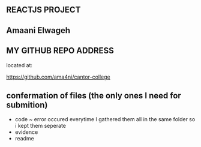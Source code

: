 ## REACTJS PROJECT

## Amaani Elwageh

## MY GITHUB REPO ADDRESS
located at:

https://github.com/ama4ni/cantor-college

## confermation of files (the only ones I need for submition)
- code ~ error occured everytime I gathered them all in the same folder so i kept them seperate
- evidence
- readme


